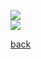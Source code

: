 
![](https://github.com/okzhchy/okzhchy.github.io/images/xps.jpg)  
![](https://github.com/okzhchy/okzhchy.github.io/images/db.jpg)

[back](./)